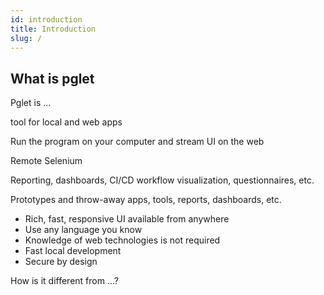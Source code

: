 ```yaml
---
id: introduction
title: Introduction
slug: /
---
```


## What is pglet

Pglet is ...

tool for local and web apps

Run the program on your computer and stream UI on the web

Remote Selenium

Reporting, dashboards, CI/CD workflow visualization, questionnaires, etc.

Prototypes and throw-away apps, tools, reports, dashboards, etc.

* Rich, fast, responsive UI available from anywhere
* Use any language you know
* Knowledge of web technologies is not required
* Fast local development
* Secure by design



How is it different from ...?